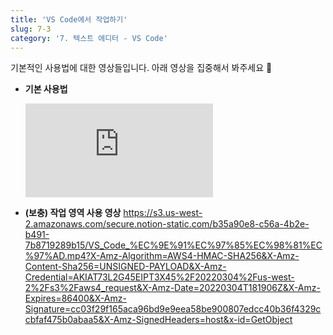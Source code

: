```yaml
---
title: 'VS Code에서 작업하기'
slug: 7-3
category: '7. 텍스트 에디터 - VS Code'
---
```


기본적인 사용법에 대한 영상들입니다. 아래 영상을 집중해서 봐주세요 🍿

- **기본 사용법**
  <iframe class="w-full" style="aspect-ratio: 16 / 9;" src="https://www.youtube.com/embed/K8qVH8V0VvY" title="YouTube video player" frameborder="0" allow="accelerometer; autoplay; clipboard-write; encrypted-media; gyroscope; picture-in-picture" allowfullscreen></iframe>
      
- **(보충) 작업 영역 사용 영상** 
  https://s3.us-west-2.amazonaws.com/secure.notion-static.com/b35a90e8-c56a-4b2e-b491-7b8719289b15/VS_Code_%EC%9E%91%EC%97%85%EC%98%81%EC%97%AD.mp4?X-Amz-Algorithm=AWS4-HMAC-SHA256&X-Amz-Content-Sha256=UNSIGNED-PAYLOAD&X-Amz-Credential=AKIAT73L2G45EIPT3X45%2F20220304%2Fus-west-2%2Fs3%2Faws4_request&X-Amz-Date=20220304T181906Z&X-Amz-Expires=86400&X-Amz-Signature=cc03f29f165aca96bd9e9eea58be900807edcc40b36f4329ccbfaf475b0abaa5&X-Amz-SignedHeaders=host&x-id=GetObject
